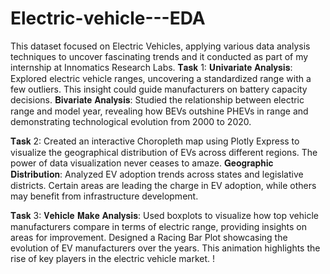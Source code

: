 # Electric-vehicle---EDA
 This dataset focused on Electric Vehicles, applying various data analysis techniques to uncover fascinating trends and it conducted as part of my internship at Innomatics Research Labs.
𝐓𝐚𝐬𝐤 1:
𝐔𝐧𝐢𝐯𝐚𝐫𝐢𝐚𝐭𝐞 𝐀𝐧𝐚𝐥𝐲𝐬𝐢𝐬: Explored electric vehicle ranges, uncovering a standardized range with a few outliers. This insight could guide manufacturers on battery capacity decisions.
𝐁𝐢𝐯𝐚𝐫𝐢𝐚𝐭𝐞 𝐀𝐧𝐚𝐥𝐲𝐬𝐢𝐬: Studied the relationship between electric range and model year, revealing how BEVs outshine PHEVs in range and demonstrating technological evolution from 2000 to 2020. 

𝐓𝐚𝐬𝐤 2:
Created an interactive Choropleth map using Plotly Express to visualize the geographical distribution of EVs across different regions. The power of data visualization never ceases to amaze.
𝐆𝐞𝐨𝐠𝐫𝐚𝐩𝐡𝐢𝐜 𝐃𝐢𝐬𝐭𝐫𝐢𝐛𝐮𝐭𝐢𝐨𝐧: Analyzed EV adoption trends across states and legislative districts. Certain areas are leading the charge in EV adoption, while others may benefit from infrastructure development.

𝐓𝐚𝐬𝐤 3:
𝐕𝐞𝐡𝐢𝐜𝐥𝐞 𝐌𝐚𝐤𝐞 𝐀𝐧𝐚𝐥𝐲𝐬𝐢𝐬: Used boxplots to visualize how top vehicle manufacturers compare in terms of electric range, providing insights on areas for improvement.
Designed a Racing Bar Plot showcasing the evolution of EV manufacturers over the years. This animation highlights the rise of key players in the electric vehicle market. !
